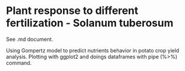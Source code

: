 # Plant response to different fertilization - Solanum tuberosum

See .md document.
 
Using Gompertz model to predict nutrients behavior in potato crop yield analysis. Plotting with ggplot2 and doings dataframes with pipe (%>%) command.
